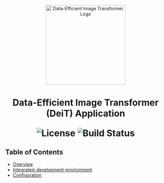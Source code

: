 <p align="center">
  <img src="" alt="Data-Efficient Image Transformer Logo" width="250">
</p>

<h1 align="center"> Data-Efficient Image Transformer (DeiT) Application </h>

<p align="center">
  <img alt="License" src="https://img.shields.io/badge/license-Apache%202.0-blue.svg">
  <img alt="Build Status" src="https://img.shields.io/badge/build-passing-teal.svg">
</p>

## Table of Contents

- [Overview](#overview)
- [Integrated-development-environment](#integrated-development-environment)
- [Configuration](#configuration)